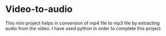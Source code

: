 # Video-to-audio
This mini project helps in conversion of mp4 file to mp3 file by extracting audio from the video. I have used python in order to complete this project
